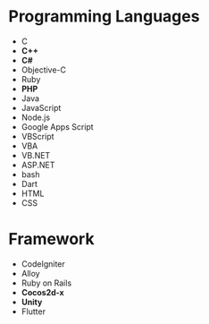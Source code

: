 # Programming Languages
- C
- **C++**
- **C#**
- Objective-C
- Ruby
- **PHP**
- Java
- JavaScript
- Node.js
- Google Apps Script
- VBScript
- VBA
- VB.NET
- ASP.NET
- bash
- Dart
- HTML
- CSS

# Framework
- CodeIgniter
- Alloy
- Ruby on Rails
- **Cocos2d-x**
- **Unity**
- Flutter
